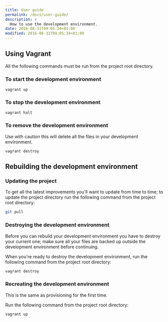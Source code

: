 ```yaml
---
title: User guide
permalink: /docs/user-guide/
description: >
  How to use the development environment.
date: 2016-08-31T09:05:34+01:00
modified: 2016-08-31T09:05:34+01:00
---
```


## Using Vagrant

All the following commands must be run from the project root directory.

### To start the development environment

```
vagrant up
```

### To stop the development environment

```
vagrant halt
```

### To remove the development environment

Use with caution this will delete all the files in your development environment.

```
vagrant destroy
```

## Rebuilding the development environment

### Updating the project

To get all the latest improvements you'll want to update from time to time; to
update the project directory run the following command from the project root
directory:

```bash
git pull
```

### Destroying the development environment

Before you can rebuild your development environment you have to destroy your
current one; make sure all your files are backed up outside the development
environment before continuing.

When you're ready to destroy the development environment, run the following
command from the project root directory:

```bash
vagrant destroy
```

### Recreating the development environment

This is the same as provisioning for the first time.

Run the following command from the project root directory:

```bash
vagrant up
```
